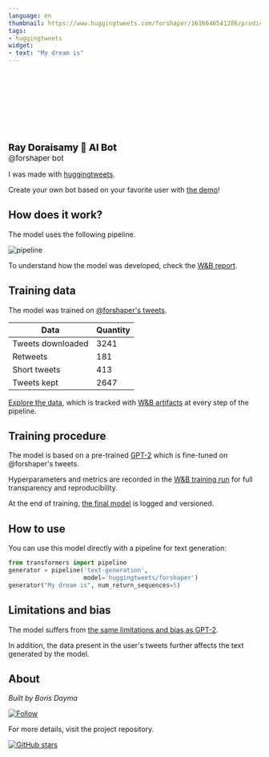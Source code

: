 ```yaml
---
language: en
thumbnail: https://www.huggingtweets.com/forshaper/1616646541286/predictions.png
tags:
- huggingtweets
widget:
- text: "My dream is"
---
```


<div>
<div style="width: 132px; height:132px; border-radius: 50%; background-size: cover; background-image: url('https://pbs.twimg.com/profile_images/1323383004350218240/RGFOPBNJ_400x400.jpg')">
</div>
<div style="margin-top: 8px; font-size: 19px; font-weight: 800">Ray Doraisamy 🤖 AI Bot </div>
<div style="font-size: 15px">@forshaper bot</div>
</div>

I was made with [huggingtweets](https://github.com/borisdayma/huggingtweets).

Create your own bot based on your favorite user with [the demo](https://colab.research.google.com/github/borisdayma/huggingtweets/blob/master/huggingtweets-demo.ipynb)!

## How does it work?

The model uses the following pipeline.

![pipeline](https://github.com/borisdayma/huggingtweets/blob/master/img/pipeline.png?raw=true)

To understand how the model was developed, check the [W&B report](https://wandb.ai/wandb/huggingtweets/reports/HuggingTweets-Train-a-Model-to-Generate-Tweets--VmlldzoxMTY5MjI).

## Training data

The model was trained on [@forshaper's tweets](https://twitter.com/forshaper).

| Data | Quantity |
| --- | --- |
| Tweets downloaded | 3241 |
| Retweets | 181 |
| Short tweets | 413 |
| Tweets kept | 2647 |

[Explore the data](https://wandb.ai/wandb/huggingtweets/runs/392kuq3o/artifacts), which is tracked with [W&B artifacts](https://docs.wandb.com/artifacts) at every step of the pipeline.

## Training procedure

The model is based on a pre-trained [GPT-2](https://huggingface.co/gpt2) which is fine-tuned on @forshaper's tweets.

Hyperparameters and metrics are recorded in the [W&B training run](https://wandb.ai/wandb/huggingtweets/runs/3askelvq) for full transparency and reproducibility.

At the end of training, [the final model](https://wandb.ai/wandb/huggingtweets/runs/3askelvq/artifacts) is logged and versioned.

## How to use

You can use this model directly with a pipeline for text generation:

```python
from transformers import pipeline
generator = pipeline('text-generation',
                     model='huggingtweets/forshaper')
generator("My dream is", num_return_sequences=5)
```

## Limitations and bias

The model suffers from [the same limitations and bias as GPT-2](https://huggingface.co/gpt2#limitations-and-bias).

In addition, the data present in the user's tweets further affects the text generated by the model.

## About

*Built by Boris Dayma*

[![Follow](https://img.shields.io/twitter/follow/borisdayma?style=social)](https://twitter.com/intent/follow?screen_name=borisdayma)

For more details, visit the project repository.

[![GitHub stars](https://img.shields.io/github/stars/borisdayma/huggingtweets?style=social)](https://github.com/borisdayma/huggingtweets)
